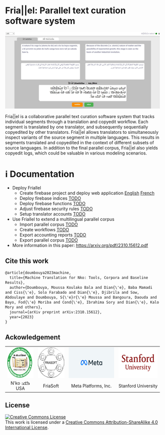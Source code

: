 # Fria||el: Parallel text curation software system
<img src="docs/img/friallel.jpg" />

Fria||el  is a collaborative parallel text curation software system that tracks individual segments through a translation and copyedit workflow. Each segment is translated by one translator, and subsequently sequentially copyedited by other translators. Fria||el allows translators to simultaneously inspect variants of the source segment in multiple languages. This results in segments translated and copyedited in the context of different subsets of source languages.
In addition to the final parallel corpus, Fria||el also yields copyedit logs, which could be valuable in various modeling scenarios.


# ℹ️ Documentation
- Deploy Friallel
    - Create firebase project and deploy web application [English](docs/001_webui_firebase.eng.md) [French](docs/001_webui_firebase.fra.md)
    - Deploy firebase indices [TODO]()
    - Deploy firebase functions [TODO]()
    - Adjust firebase security rules [TODO]()
    - Setup translator accounts [TODO]()
- Use Friallel to extend a multilingual parallel corpus
    - Import parallel corpus [TODO]()
    - Create workflows [TODO]()
    - Export accounting reports [TODO]()
    - Export parallel corpus [TODO]()
- More information in this paper: https://arxiv.org/pdf/2310.15612.pdf


## Cite this work
```
@article{doumbouya2023machine,
  title={Machine Translation for Nko: Tools, Corpora and Baseline Results},
  author={Doumbouya, Moussa Koulako Bala and Dian{\'e}, Baba Mamadi and Ciss{\'e}, Solo Farabado and Dian{\'e}, Djibrila and Sow, Abdoulaye and Doumbouya, S{\'e}r{\'e} Moussa and Bangoura, Daouda and Bayo, Fod{\'e} Moriba and Cond{\'e}, Ibrahima Sory and Dian{\'e}, Kalo Mory and others},
  journal={arXiv preprint arXiv:2310.15612},
  year={2023}
}
```

## Ackowledgement
<table style="text-align: center;">
  <tr>
    <td>
      <img src='docs/img/logos/nko.png' height='100px' />
    </td>
    <td>
      <img src='docs/img/logos//friasoft.png' height='100px' />
    </td>
    <td>
      <img src='docs/img/logos//meta.png' height='100px' />
    </td>
    <td>
      <img src='docs/img/logos//stanford.png' height='100px' />
    </td>
  </tr>
  <tr>
    <td>
      N'ko ߒߞߏ USA
    </td>
    <td>
      FriaSoft
    </td>
    <td>
      Meta Platforms, Inc.
    </td>
    <td>
      Stanford University
    </td>
  </tr>
</table>




## License
<a rel="license" href="http://creativecommons.org/licenses/by-sa/4.0/"><img alt="Creative Commons License" style="border-width:0" src="https://i.creativecommons.org/l/by-sa/4.0/88x31.png" /></a><br />This work is licensed under a <a rel="license" href="http://creativecommons.org/licenses/by-sa/4.0/">Creative Commons Attribution-ShareAlike 4.0 International License</a>.
